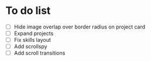 # To do list
- [ ] Hide image overlap over border radius on project card
- [ ] Expand projects
- [ ] Fix skills layout
- [ ] Add scrollspy
- [ ] Add scroll transitions